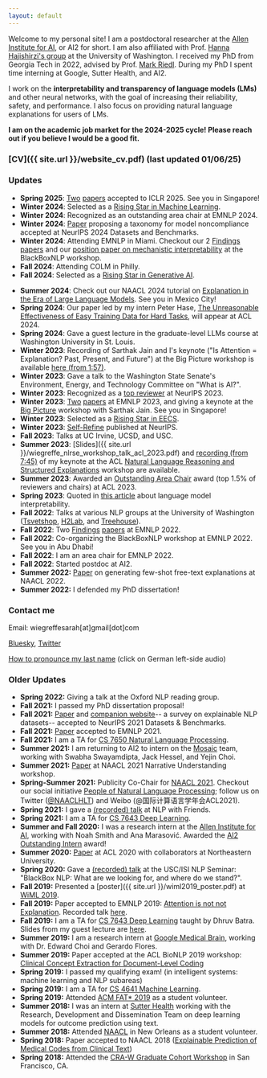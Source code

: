 ```yaml
---
layout: default
---
```


Welcome to my personal site! I am a postdoctoral researcher at the [Allen Institute for AI](https://allenai.org/), or AI2 for short. I am also affiliated with Prof. [Hanna Hajishirzi's group](https://h2lab.cs.washington.edu/) at the University of Washington.
I received my PhD from Georgia Tech in 2022, advised by Prof. [Mark Riedl](https://eilab-gt.github.io). During my PhD I spent time interning at Google, Sutter Health, and AI2.

I work on the **interpretability and transparency of language models (LMs)** and other neural networks, with the goal of increasing their reliability, safety, and performance. I also focus on providing natural language explanations for users of LMs.

**I am on the academic job market for the 2024-2025 cycle! Please reach out if you believe I would be a good fit.**

### [CV]({{ site.url }}/website_cv.pdf) (last updated 01/06/25)

<!-- I am recruiting interns to work with me at AI2. The application is always rolling, but please [apply here](https://boards.greenhouse.io/thealleninstitute/jobs/2171324) by Nov. 1st for summer 2023 consideration! (Please also mention me in your application.) -->

<!-- My research interest is interpretability methods for deep learning applied to natural language processing (NLP). This encompasses three threads: 
- defining and standardizing terminology, desiderata, and evaluation methods;
- understanding the strengths and weaknesses of existing models within this framework; and
- designing architectures which address these weaknesses. -->
 
### Updates
- **Spring 2025**: [Two](https://openreview.net/forum?id=6NNA0MxhCH) [papers](https://openreview.net/forum?id=EDoD3DgivF) accepted to ICLR 2025. See you in Singapore!
- **Winter 2024**: Selected as a [Rising Star in Machine Learning](https://ml.umd.edu/rising-stars-workshop). 
- **Winter 2024**: Recognized as an outstanding area chair at EMNLP 2024. 
- **Winter 2024**: [Paper](https://arxiv.org/abs/2407.12043) proposing a taxonomy for model noncompliance accepted at NeurIPS 2024 Datasets and Benchmarks. 
- **Winter 2024**: Attending EMNLP in Miami. Checkout our 2 [Findings](https://arxiv.org/abs/2311.09605) [papers](https://openreview.net/forum?id=4nFfHw0woo) and our [position paper on mechanistic interpretability](https://openreview.net/forum?id=schAf4BPtD) at the BlackBoxNLP workshop.
- **Fall 2024**: Attending COLM in Philly.
- **Fall 2024**: Selected as a [Rising Star in Generative AI](https://genai-workshop.cs.umass.edu/). 
<!-- - **Summer 2024**: Checkout our newest preprint on [understanding how language models perform formatted multiple-choice QA](https://arxiv.org/abs/2407.15018).  -->
- **Summer 2024**: Check out our NAACL 2024 tutorial on [Explanation in the Era of Large Language Models](https://explanation-llm.github.io/). See you in Mexico City!
- **Spring 2024**: Our paper led by my intern Peter Hase, [The Unreasonable Effectiveness of Easy Training Data for Hard Tasks](https://arxiv.org/abs/2401.06751), will appear at ACL 2024.
- **Spring 2024**: Gave a guest lecture in the graduate-level LLMs course at Washington University in St. Louis.
- **Winter 2023**: Recording of Sarthak Jain and I's keynote ("Is Attention = Explanation? Past, Present, and Future") at the Big Picture workshop is available [here (from 1:57)](https://us06web.zoom.us/rec/play/Xp0np80zg8IxSPS_bnXpCBbtM3ffGiP4gT1TMZ3-XGSNhlwIEL8dP0WWLT8YLbjGazumq4vh8q7kL5RZ.Uf8hy5Cejeyk3Jrd?canPlayFromShare=true&from=share_recording_detail&startTime=1701908520000&componentName=rec-play&originRequestUrl=https://us06web.zoom.us/rec/share/RnBM-pPFJKaCxH_4FE0ehJyPw3ZfLxNWe_9SCkylWR40KIDW5y_bey4D_PJ8g2TC.7Dy5zKUm59N50z6y?startTime=1701908520000).
- **Winter 2023**: Gave a talk to the Washington State Senate's Environment, Energy, and Technology Committee on "What is AI?".
- **Winter 2023**: Recognized as a [top reviewer](https://nips.cc/Conferences/2023/ProgramCommittee#top-reivewers) at NeurIPS 2023.
- **Winter 2023**: [Two](https://arxiv.org/abs/2305.14596) [papers](https://arxiv.org/abs/2305.14956) at EMNLP 2023, and giving a keynote at the [Big Picture](https://www.bigpictureworkshop.com/) workshop with Sarthak Jain. See you in Singapore!
- **Winter 2023**: Selected as a [Rising Star in EECS](https://eecsrisingstars2023.cc.gatech.edu/).
- **Winter 2023**: [Self-Refine](https://arxiv.org/abs/2303.17651) published at NeurIPS.
- **Fall 2023**: Talks at UC Irvine, UCSD, and USC.
- **Summer 2023**: [Slides]({{ site.url }}/wiegreffe_nlrse_workshop_talk_acl_2023.pdf) and [recording (from 7:45)](https://us06web.zoom.us/rec/play/V4A5H-PIcqk41T1aS-ejShSYAo-yQFn0O5dIc8CmMbbA8g4m2CwCI1v9hXtEw0rHS6GvxxMZRHaY1-w-.KErf5RNWLR6deohR?canPlayFromShare=true&from=share_recording_detail&continueMode=true&componentName=rec-play&originRequestUrl=https%3A%2F%2Fus06web.zoom.us%2Frec%2Fshare%2FRABF5bV1gMx3TD0aH6-9Gn0rcrTwGNzqQQ9Uc8QtzSgxecQvc1qJWv8v-mGBcg.-Hjt45OOFD8UpYWm) of my keynote at the ACL [Natural Language Reasoning and Structured Explanations](https://nl-reasoning-workshop.github.io/) workshop are available.
- **Summer 2023**: Awarded an [Outstanding Area Chair](https://2023.aclweb.org/program/best_reviewers/) award (top 1.5% of reviewers and chairs) at ACL 2023.
- **Spring 2023**: Quoted in [this article](https://www.fastcompany.com/90896928/the-frightening-truth-about-ai-chatbots-nobody-knows-exactly-how-they-work) about language model interpretability.
- **Fall 2022**: Talks at various NLP groups at the University of Washington ([Tsvetshop](https://tsvetshop.github.io/), [H2Lab](https://h2lab.cs.washington.edu/), and [Treehouse](https://faculty.washington.edu/ebender/)).
- **Fall 2022**: Two [Findings](https://arxiv.org/abs/2204.07693) [papers](https://arxiv.org/abs/2105.01311) at EMNLP 2022.
- **Fall 2022**: Co-organizing the BlackBoxNLP workshop at EMNLP 2022. See you in Abu Dhabi!
- **Fall 2022**: I am an area chair for EMNLP 2022.
- **Fall 2022**: Started postdoc at AI2.
- **Summer 2022:** [Paper](https://arxiv.org/abs/2112.08674) on generating few-shot free-text explanations at NAACL 2022.
- **Summer 2022:** I defended my PhD dissertation!

### Contact me

Email: wiegreffesarah[at]gmail[dot]com

[Bluesky](https://bsky.app/profile/sarah-nlp.bsky.social), [Twitter](https://twitter.com/sarahwiegreffe)

[How to pronounce my last name](https://translate.google.com/#view=home&op=translate&sl=de&tl=en&text=wiegreffe) (click on German left-side audio)

### Older Updates
- **Spring 2022:** Giving a talk at the Oxford NLP reading group.
- **Fall 2021:** I passed my PhD dissertation proposal!
- **Fall 2021:** [Paper](https://arxiv.org/abs/2102.12060) and [companion website](https://exnlpdatasets.github.io/)-- a survey on explainable NLP datasets-- accepted to NeurIPS 2021 Datasets & Benchmarks.
- **Fall 2021:** [Paper](https://arxiv.org/abs/2010.12762) accepted to EMNLP 2021.
- **Fall 2021:** I am a TA for [CS 7650 Natural Language Processing](https://cocoxu.github.io/CS7650_fall2021/).
- **Summer 2021:** I am returning to AI2 to intern on the [Mosaic](https://mosaic.allenai.org/) team, working with Swabha Swayamdipta, Jack Hessel, and Yejin Choi.
- **Summer 2021:** [Paper](https://arxiv.org/abs/2105.01311) at NAACL 2021 Narrative Understanding workshop.
- **Spring-Summer 2021:** Publicity Co-Chair for [NAACL 2021](https://2021.naacl.org). Checkout our social initiative [People of Natural Language Processing](https://peopleofnlproc.github.io); follow us on Twitter ([@NAACLHLT](https://twitter.com/naaclhlt?lang=en)) and Weibo (@国际计算语言学年会ACL2021).
- **Spring 2021:** I gave a [(recorded) talk](https://www.youtube.com/watch?v=1zNFaNuASuc) at NLP with Friends.
- **Spring 2021:** I am a TA for [CS 7643 Deep Learning](https://www.cc.gatech.edu/classes/AY2021/cs7643_spring/).
- **Summer and Fall 2020:** I was a research intern at the [Allen Institute for AI](https://allenai.org/), working with Noah Smith and Ana Marasović. Awarded the [AI2 Outstanding Intern](https://allenai.org/outstanding-interns) award!
- **Summer 2020:** [Paper](https://www.aclweb.org/anthology/2020.acl-main.409.pdf) at ACL 2020 with collaborators at Northeastern University.
- **Spring 2020:** Gave a [(recorded) talk](https://bluejeans.com/s/NqZd0) at the USC/ISI NLP Seminar: "BlackBox NLP: What are we looking for, and where do we stand?".
- **Fall 2019:** Presented a [poster]({{ site.url }}/wiml2019_poster.pdf) at [WiML 2019](https://wimlworkshop.org/2019/).  
- **Fall 2019:** Paper accepted to EMNLP 2019: [Attention is not not Explanation](https://arxiv.org/abs/1908.04626). Recorded talk [here](https://vimeo.com/404731845).
- **Fall 2019:** I am a TA for [CS 7643 Deep Learning](https://www.cc.gatech.edu/classes/AY2020/cs7643_fall/) taught by Dhruv Batra. Slides from my guest lecture are [here](https://www.cc.gatech.edu/classes/AY2020/cs7643_fall/slides/L16_attention_transformers.pdf).
- **Summer 2019:** I am a research intern at [Google Medical Brain](https://ai.google/healthcare/), working with Dr. Edward Choi and Gerardo Flores. 
- **Summer 2019:** Paper accepted at the ACL BioNLP 2019 workshop: [Clinical Concept Extraction for Document-Level Coding](https://arxiv.org/abs/1906.03380)
- **Spring 2019:** I passed my qualifying exam! (in intelligent systems: machine learning and NLP subareas)
- **Spring 2019:** I am a TA for [CS 4641 Machine Learning](https://bhrolenok.github.io/teaching/cs-4641-spr2019/index.html).
- **Spring 2019:** Attended [ACM FAT\* 2019](https://fatconference.org/2019/) as a student volunteer.
- **Summer 2018:** I was an intern at [Sutter Health](https://www.sutterhealth.org/) working with the Research, Development and Dissemination Team on deep learning models for outcome prediction using text. 
- **Summer 2018:** Attended [NAACL](http://naacl2018.org/) in New Orleans as a student volunteer.
- **Spring 2018:** Paper accepted to NAACL 2018 ([Explainable Prediction of Medical Codes from Clinical Text](https://arxiv.org/pdf/1802.05695.pdf))
- **Spring 2018:** Attended the [CRA-W Graduate Cohort Workshop](https://cra.org/cra-w/events/grad-cohort-women-2018/) in San Francisco, CA.